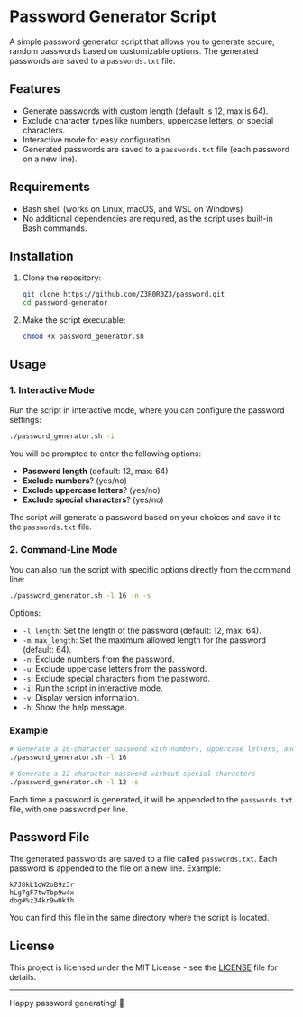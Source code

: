 
# Password Generator Script

A simple password generator script that allows you to generate secure, random passwords based on customizable options. The generated passwords are saved to a `passwords.txt` file.

## Features

- Generate passwords with custom length (default is 12, max is 64).
- Exclude character types like numbers, uppercase letters, or special characters.
- Interactive mode for easy configuration.
- Generated passwords are saved to a `passwords.txt` file (each password on a new line).

## Requirements

- Bash shell (works on Linux, macOS, and WSL on Windows)
- No additional dependencies are required, as the script uses built-in Bash commands.

## Installation

1. Clone the repository:
   ```bash
   git clone https://github.com/Z3R0R0Z3/password.git
   cd password-generator
   ```

2. Make the script executable:
   ```bash
   chmod +x password_generator.sh
   ```

## Usage

### 1. Interactive Mode

Run the script in interactive mode, where you can configure the password settings:

```bash
./password_generator.sh -i
```

You will be prompted to enter the following options:

- **Password length** (default: 12, max: 64)
- **Exclude numbers**? (yes/no)
- **Exclude uppercase letters**? (yes/no)
- **Exclude special characters**? (yes/no)

The script will generate a password based on your choices and save it to the `passwords.txt` file.

### 2. Command-Line Mode

You can also run the script with specific options directly from the command line:

```bash
./password_generator.sh -l 16 -n -s
```

Options:
- `-l length`: Set the length of the password (default: 12, max: 64).
- `-m max_length`: Set the maximum allowed length for the password (default: 64).
- `-n`: Exclude numbers from the password.
- `-u`: Exclude uppercase letters from the password.
- `-s`: Exclude special characters from the password.
- `-i`: Run the script in interactive mode.
- `-v`: Display version information.
- `-h`: Show the help message.

### Example

```bash
# Generate a 16-character password with numbers, uppercase letters, and special characters
./password_generator.sh -l 16

# Generate a 12-character password without special characters
./password_generator.sh -l 12 -s
```

Each time a password is generated, it will be appended to the `passwords.txt` file, with one password per line.

## Password File

The generated passwords are saved to a file called `passwords.txt`. Each password is appended to the file on a new line. Example:

```
k7J8kL1qW2oB9z3r
hLg7gF7twTbp9w4x
dog#%z34kr9w0kfh
```

You can find this file in the same directory where the script is located.

## License

This project is licensed under the MIT License - see the [LICENSE](LICENSE) file for details.

---

Happy password generating! 🔐
